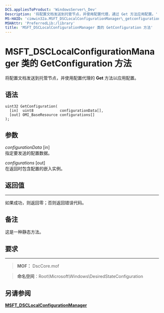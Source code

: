 ```yaml
---
DCS.appliesToProduct: 'WindowsServer\_Dev'
Description: '将配置文档发送到托管节点，并使用配置代理，通过 Get 方法应用配置。'
MS-HAID: 'cimwin32a.MSFT_DSCLocalConfigurationManager\_getconfiguration'
MSHAttr: 'PreferredLib:/library'
title: 'MSFT_DSCLocalConfigurationManager 类的 GetConfiguration 方法'
---
```


# MSFT_DSCLocalConfigurationManager 类的 GetConfiguration 方法

将配置文档发送到托管节点，并使用配置代理的 **Get** 方法以应用配置。

语法
------

```mof
uint32 GetConfiguration(
  [in]  uint8            configurationData[],
  [out] OMI_BaseResource configurations[]
);
```

参数
----------

*configurationData* \[in\]  
指定要发送的配置数据。

*configurations* \[out\]  
在返回时包含配置的嵌入实例。

## 返回值
------------

如果成功，则返回零；否则返回错误代码。

## 备注

这是一种静态方法。

## 要求
------------
>**MOF：** DscCore.mof

>**命名空间**：Root\Microsoft\Windows\DesiredStateConfiguration


## 另请参阅


[**MSFT_DSCLocalConfigurationManager**](msft-dsclocalconfigurationmanager.md)
 

 





<!--HONumber=Apr16_HO2-->


